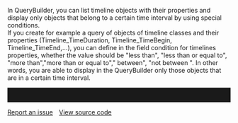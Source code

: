 
In QueryBuilder, you can list timeline objects with their properties and
display only objects that belong to a certain time interval by using
special conditions.   
If you create for example a query of objects of timeline classes and
their properties (Timeline\_TimeDuration, Timeline\_TimeBegin,
Timeline\_TimeEnd,...), you can define in the field condition for
timelines properties, whether the value should be "less than", "less
than or equal to", "more than","more than or equal to"," between", "not
between ". In other words, you are able to display in the
QueryBuilder only those objects that are in a certain time interval.

<hr style="padding-top:2rem" />
<a href="https://github.com/process4/docs/issues" target="_blank" class="bgw btn btn-primary btn-lg shadow-sm">Report an issue</a>
<a href="https://github.com/process4/docs" target="_blank" class="bgw btn btn-primary btn-lg shadow-sm" style="margin-left:10px;">View source code</a>